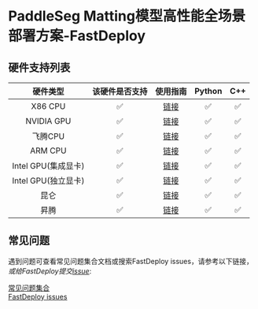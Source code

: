 # PaddleSeg Matting模型高性能全场景部署方案-FastDeploy  

## 硬件支持列表

|硬件类型|该硬件是否支持|使用指南|Python|C++|  
|:---:|:---:|:---:|:---:|:---:|   
|X86 CPU|✅|[链接](cpu-gpu)|✅|✅|     
|NVIDIA GPU|✅|[链接](cpu-gpu)|✅|✅|     
|飞腾CPU|✅|[链接](cpu-gpu)|✅|✅|     
|ARM CPU|✅|[链接](cpu-gpu)|✅|✅|     
|Intel GPU(集成显卡)|✅|[链接](cpu-gpu)|✅|✅|     
|Intel GPU(独立显卡)|✅|[链接](cpu-gpu)|✅|✅|    
|昆仑|✅|[链接](kunlun)|✅|✅|     
|昇腾|✅|[链接](ascend)|✅|✅|     


## 常见问题

遇到问题可查看常见问题集合文档或搜索FastDeploy issues，请参考以下链接，*或给FastDeploy提交[issue](https://github.com/PaddlePaddle/FastDeploy/issues)*:

[常见问题集合](https://github.com/PaddlePaddle/FastDeploy/tree/develop/docs/cn/faq)  
[FastDeploy issues](https://github.com/PaddlePaddle/FastDeploy/issues)  
